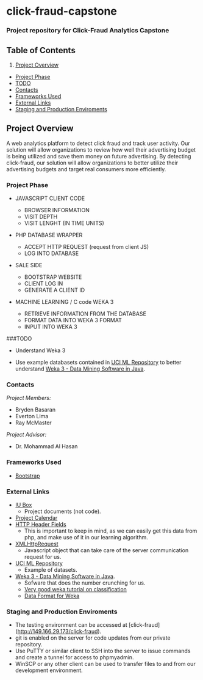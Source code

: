 click-fraud-capstone
====================

### Project repository for Click-Fraud Analytics Capstone

## Table of Contents
1. [Project Overview](#project-overview)
  * [Project Phase](#project-phase)
  * [TODO](#todo)
  * [Contacts](#contacts)
  * [Frameworks Used](#frameworks-used)
  * [External Links](#external-links)
  * [Staging and Production Enviroments](#staging-and-production-enviroments)


## Project Overview
A web analytics platform to detect click fraud and track user activity. Our solution will allow organizations 
to review how well their advertising budget is being utilized and save them money on future advertising. By detecting click-fraud,
our solution will allow organizations to better utilize their advertising budgets and target real consumers more efficiently.


### Project Phase
* JAVASCRIPT CLIENT CODE
	- BROWSER INFORMATION
	- VISIT DEPTH
	- VISIT LENGHT (IN TIME UNITS)

* PHP DATABASE WRAPPER
	- ACCEPT HTTP REQUEST (request from client JS)
	- LOG INTO DATABASE 
	
* SALE SIDE
	- BOOTSTRAP WEBSITE
	- CLIENT LOG IN
	- GENERATE A CLIENT ID

* MACHINE LEARNING / C code WEKA 3
	- RETRIEVE INFORMATION FROM THE DATABASE
	- FORMAT DATA INTO WEKA 3 FORMAT
	- INPUT INTO WEKA 3


###TODO
* Understand Weka 3
 - Use example databasets contained in [UCI ML Repository](http://archive.ics.uci.edu/ml/) 
 to better understand [Weka 3 - Data Mining Software in Java](http://www.cs.waikato.ac.nz/ml/weka/).


### Contacts
*Project Members:*   
- Bryden Basaran 
- Everton Lima 
- Ray McMaster

*Project Advisor:* 
- Dr. Mohammad Al Hasan

### Frameworks Used
- [Bootstrap](https://github.com/twbs/bootstrap)

### External Links 
- [IU Box](https://iu.box.com/s/gcdnmju6k48psy6f6w5h)
  * Project documents (not code).
- [Project Calendar](http://www.google.com/calendar/embed?src=krimzun.com_9q19bvjt1tr2qccdjo104849jc%40group.calendar.google.com&ctz=America/New_York)
- [HTTP Header Fields](http://en.wikipedia.org/wiki/List_of_HTTP_header_fields)
  * This is important to keep in mind, as we can easily get this data from php, and make use of it in our learning algorithm.
- [XMLHttpRequest](http://www.w3schools.com/dom/dom_http.asp)
  * Javascript object that can take care of the server communication request for us.
- [UCI ML Repository](http://archive.ics.uci.edu/ml/) 
  * Example of datasets.
- [Weka 3 - Data Mining Software in Java](http://www.cs.waikato.ac.nz/ml/weka/).
  * Sofware that does the number crunching for us.
  * [Very good weka tutorial on classification](http://machinelearningmastery.com/how-to-run-your-first-classifier-in-weka/)
  * [Data Format for Weka](http://www.cs.waikato.ac.nz/ml/weka/arff.html)


### Staging and Production Enviroments
- The testing environment can be accessed at [click-fraud] (http://149.166.29.173/click-fraud).
- git is enabled on the server for code updates from our private repository.
- Use PuTTY or similar client to SSH into the server to issue commands and create a tunnel for access to phpmyadmin.
- WinSCP or any other client can be used to transfer files to and from our development environment.

